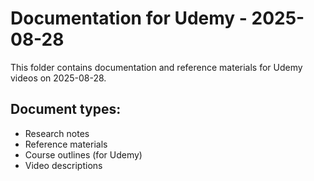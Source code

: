 # Documentation for Udemy - 2025-08-28

This folder contains documentation and reference materials for Udemy videos on 2025-08-28.

## Document types:
- Research notes
- Reference materials
- Course outlines (for Udemy)
- Video descriptions
